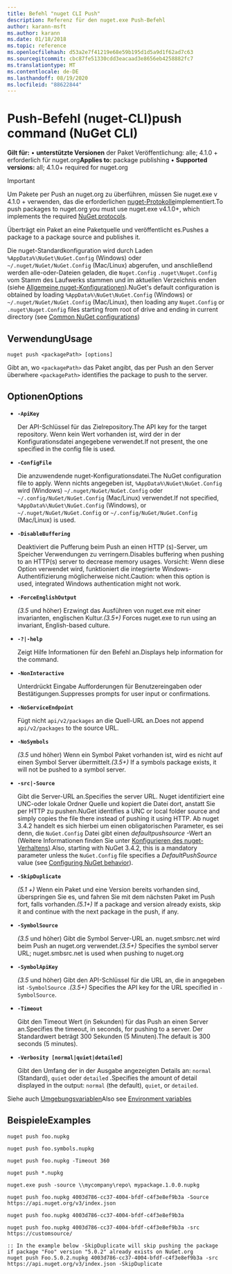 ```yaml
---
title: Befehl "nuget CLI Push"
description: Referenz für den nuget.exe Push-Befehl
author: karann-msft
ms.author: karann
ms.date: 01/18/2018
ms.topic: reference
ms.openlocfilehash: d53a2e7f41219e68e59b195d1d5a9d1f62ad7c63
ms.sourcegitcommit: cbc87fe51330cdd3eacaad3e8656eb4258882fc7
ms.translationtype: MT
ms.contentlocale: de-DE
ms.lasthandoff: 08/19/2020
ms.locfileid: "88622844"
---
```

# <a name="push-command-nuget-cli"></a><span data-ttu-id="23e4a-103">Push-Befehl (nuget-CLI)</span><span class="sxs-lookup"><span data-stu-id="23e4a-103">push command (NuGet CLI)</span></span>

<span data-ttu-id="23e4a-104">**Gilt für:** &bullet; **unterstützte Versionen** der Paket Veröffentlichung: alle; 4.1.0 + erforderlich für nuget.org</span><span class="sxs-lookup"><span data-stu-id="23e4a-104">**Applies to:** package publishing &bullet; **Supported versions:** all; 4.1.0+ required for nuget.org</span></span>

> [!Important]
> <span data-ttu-id="23e4a-105">Um Pakete per Push an nuget.org zu überführen, müssen Sie nuget.exe v 4.1.0 + verwenden, das die erforderlichen [nuget-Protokolle](../../api/nuget-protocols.md)implementiert.</span><span class="sxs-lookup"><span data-stu-id="23e4a-105">To push packages to nuget.org you must use nuget.exe v4.1.0+, which implements the required [NuGet protocols](../../api/nuget-protocols.md).</span></span>

<span data-ttu-id="23e4a-106">Überträgt ein Paket an eine Paketquelle und veröffentlicht es.</span><span class="sxs-lookup"><span data-stu-id="23e4a-106">Pushes a package to a package source and publishes it.</span></span>

<span data-ttu-id="23e4a-107">Die nuget-Standardkonfiguration wird durch Laden `%AppData%\NuGet\NuGet.Config` (Windows) oder `~/.nuget/NuGet/NuGet.Config` (Mac/Linux) abgerufen, und anschließend werden alle-oder-Dateien geladen, die `Nuget.Config` `.nuget\Nuget.Config` vom Stamm des Laufwerks stammen und im aktuellen Verzeichnis enden (siehe [Allgemeine nuget-Konfigurationen](../../consume-packages/configuring-nuget-behavior.md)).</span><span class="sxs-lookup"><span data-stu-id="23e4a-107">NuGet's default configuration is obtained by loading `%AppData%\NuGet\NuGet.Config` (Windows) or `~/.nuget/NuGet/NuGet.Config` (Mac/Linux), then loading any `Nuget.Config` or `.nuget\Nuget.Config` files starting from root of drive and ending in current directory (see [Common NuGet configurations](../../consume-packages/configuring-nuget-behavior.md))</span></span>

## <a name="usage"></a><span data-ttu-id="23e4a-108">Verwendung</span><span class="sxs-lookup"><span data-stu-id="23e4a-108">Usage</span></span>

```cli
nuget push <packagePath> [options]
```

<span data-ttu-id="23e4a-109">Gibt an, wo `<packagePath>` das Paket angibt, das per Push an den Server über</span><span class="sxs-lookup"><span data-stu-id="23e4a-109">where `<packagePath>` identifies the package to push to the server.</span></span>

## <a name="options"></a><span data-ttu-id="23e4a-110">Optionen</span><span class="sxs-lookup"><span data-stu-id="23e4a-110">Options</span></span>

- **`-ApiKey`**

  <span data-ttu-id="23e4a-111">Der API-Schlüssel für das Zielrepository.</span><span class="sxs-lookup"><span data-stu-id="23e4a-111">The API key for the target repository.</span></span> <span data-ttu-id="23e4a-112">Wenn kein Wert vorhanden ist, wird der in der Konfigurationsdatei angegebene verwendet.</span><span class="sxs-lookup"><span data-stu-id="23e4a-112">If not present,  the one specified in the config file is used.</span></span>

- **`-ConfigFile`**

  <span data-ttu-id="23e4a-113">Die anzuwendende nuget-Konfigurationsdatei.</span><span class="sxs-lookup"><span data-stu-id="23e4a-113">The NuGet configuration file to apply.</span></span> <span data-ttu-id="23e4a-114">Wenn nichts angegeben ist, `%AppData%\NuGet\NuGet.Config` wird (Windows) `~/.nuget/NuGet/NuGet.Config` oder `~/.config/NuGet/NuGet.Config` (Mac/Linux) verwendet.</span><span class="sxs-lookup"><span data-stu-id="23e4a-114">If not specified, `%AppData%\NuGet\NuGet.Config` (Windows), or `~/.nuget/NuGet/NuGet.Config` or `~/.config/NuGet/NuGet.Config` (Mac/Linux) is used.</span></span>

- **`-DisableBuffering`**

  <span data-ttu-id="23e4a-115">Deaktiviert die Pufferung beim Push an einen HTTP (s)-Server, um Speicher Verwendungen zu verringern.</span><span class="sxs-lookup"><span data-stu-id="23e4a-115">Disables buffering when pushing to an HTTP(s) server to decrease memory usages.</span></span> <span data-ttu-id="23e4a-116">Vorsicht: Wenn diese Option verwendet wird, funktioniert die integrierte Windows-Authentifizierung möglicherweise nicht.</span><span class="sxs-lookup"><span data-stu-id="23e4a-116">Caution: when this option is used, integrated Windows authentication might not work.</span></span>

- **`-ForceEnglishOutput`**

  <span data-ttu-id="23e4a-117">*(3.5* und höher) Erzwingt das Ausführen von nuget.exe mit einer invarianten, englischen Kultur.</span><span class="sxs-lookup"><span data-stu-id="23e4a-117">*(3.5+)* Forces nuget.exe to run using an invariant, English-based culture.</span></span>

- **`-?|-help`**

  <span data-ttu-id="23e4a-118">Zeigt Hilfe Informationen für den Befehl an.</span><span class="sxs-lookup"><span data-stu-id="23e4a-118">Displays help information for the command.</span></span>

- **`-NonInteractive`**

  <span data-ttu-id="23e4a-119">Unterdrückt Eingabe Aufforderungen für Benutzereingaben oder Bestätigungen.</span><span class="sxs-lookup"><span data-stu-id="23e4a-119">Suppresses prompts for user input or confirmations.</span></span>

- **`-NoServiceEndpoint`**

  <span data-ttu-id="23e4a-120">Fügt nicht `api/v2/packages` an die Quell-URL an.</span><span class="sxs-lookup"><span data-stu-id="23e4a-120">Does not append `api/v2/packages` to the source URL.</span></span>

- **`-NoSymbols`**

  <span data-ttu-id="23e4a-121">*(3.5* und höher) Wenn ein Symbol Paket vorhanden ist, wird es nicht auf einen Symbol Server übermittelt.</span><span class="sxs-lookup"><span data-stu-id="23e4a-121">*(3.5+)* If a symbols package exists, it will not be pushed to a symbol server.</span></span>

- **`-src|-Source`**

  <span data-ttu-id="23e4a-122">Gibt die Server-URL an.</span><span class="sxs-lookup"><span data-stu-id="23e4a-122">Specifies the server URL.</span></span> <span data-ttu-id="23e4a-123">Nuget identifiziert eine UNC-oder lokale Ordner Quelle und kopiert die Datei dort, anstatt Sie per HTTP zu pushen.</span><span class="sxs-lookup"><span data-stu-id="23e4a-123">NuGet identifies a UNC or local folder source and simply copies the file there instead of pushing it using HTTP.</span></span>  <span data-ttu-id="23e4a-124">Ab nuget 3.4.2 handelt es sich hierbei um einen obligatorischen Parameter, es sei denn, die `NuGet.Config` Datei gibt einen *defaultpushsource* -Wert an (Weitere Informationen finden Sie unter [Konfigurieren des nuget-Verhaltens](../../consume-packages/configuring-nuget-behavior.md)).</span><span class="sxs-lookup"><span data-stu-id="23e4a-124">Also, starting with NuGet 3.4.2, this is a mandatory parameter unless the `NuGet.Config` file specifies a *DefaultPushSource* value (see [Configuring NuGet behavior](../../consume-packages/configuring-nuget-behavior.md)).</span></span>

- **`-SkipDuplicate`**

  <span data-ttu-id="23e4a-125">*(5.1 +)* Wenn ein Paket und eine Version bereits vorhanden sind, überspringen Sie es, und fahren Sie mit dem nächsten Paket im Push fort, falls vorhanden.</span><span class="sxs-lookup"><span data-stu-id="23e4a-125">*(5.1+)* If a package and version already exists, skip it and continue with the next package in the push, if any.</span></span>

- **`-SymbolSource`**

  <span data-ttu-id="23e4a-126">*(3.5* und höher) Gibt die Symbol Server-URL an. nuget.smbsrc.net wird beim Push an nuget.org verwendet.</span><span class="sxs-lookup"><span data-stu-id="23e4a-126">*(3.5+)* Specifies the symbol server URL; nuget.smbsrc.net is used when pushing to nuget.org</span></span>

- **`-SymbolApiKey`**

  <span data-ttu-id="23e4a-127">*(3.5* und höher) Gibt den API-Schlüssel für die URL an, die in angegeben ist `-SymbolSource` .</span><span class="sxs-lookup"><span data-stu-id="23e4a-127">*(3.5+)* Specifies the API key for the URL specified in `-SymbolSource`.</span></span>

- **`-Timeout`**

  <span data-ttu-id="23e4a-128">Gibt den Timeout Wert (in Sekunden) für das Push an einen Server an.</span><span class="sxs-lookup"><span data-stu-id="23e4a-128">Specifies the timeout, in seconds, for pushing to a server.</span></span> <span data-ttu-id="23e4a-129">Der Standardwert beträgt 300 Sekunden (5 Minuten).</span><span class="sxs-lookup"><span data-stu-id="23e4a-129">The default is 300 seconds (5 minutes).</span></span>

- **`-Verbosity [normal|quiet|detailed]`**

  <span data-ttu-id="23e4a-130">Gibt den Umfang der in der Ausgabe angezeigten Details an: `normal` (Standard), `quiet` oder `detailed` .</span><span class="sxs-lookup"><span data-stu-id="23e4a-130">Specifies the amount of detail displayed in the output: `normal` (the default), `quiet`, or `detailed`.</span></span>


<span data-ttu-id="23e4a-131">Siehe auch [Umgebungsvariablen](cli-ref-environment-variables.md)</span><span class="sxs-lookup"><span data-stu-id="23e4a-131">Also see [Environment variables](cli-ref-environment-variables.md)</span></span>

## <a name="examples"></a><span data-ttu-id="23e4a-132">Beispiele</span><span class="sxs-lookup"><span data-stu-id="23e4a-132">Examples</span></span>

```cli
nuget push foo.nupkg

nuget push foo.symbols.nupkg

nuget push foo.nupkg -Timeout 360

nuget push *.nupkg

nuget.exe push -source \\mycompany\repo\ mypackage.1.0.0.nupkg

nuget push foo.nupkg 4003d786-cc37-4004-bfdf-c4f3e8ef9b3a -Source https://api.nuget.org/v3/index.json

nuget push foo.nupkg 4003d786-cc37-4004-bfdf-c4f3e8ef9b3a

nuget push foo.nupkg 4003d786-cc37-4004-bfdf-c4f3e8ef9b3a -src https://customsource/

:: In the example below -SkipDuplicate will skip pushing the package if package "Foo" version "5.0.2" already exists on NuGet.org
nuget push Foo.5.0.2.nupkg 4003d786-cc37-4004-bfdf-c4f3e8ef9b3a -src https://api.nuget.org/v3/index.json -SkipDuplicate
```
